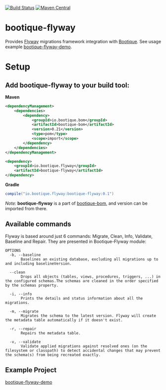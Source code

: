 [![Build Status](https://travis-ci.org/bootique/bootique-flyway.svg)](https://travis-ci.org/bootique/bootique-flyway)
[![Maven Central](https://maven-badges.herokuapp.com/maven-central/io.bootique.flyway/bootique-flyway/badge.svg)](https://maven-badges.herokuapp.com/maven-central/io.bootique.flyway/bootique-flyway/)

# bootique-flyway

Provides [Flyway](https://flywaydb.org/) migrations framework integration with [Bootique](http://bootique.io).
See usage example [bootique-flyway-demo](https://github.com/bootique-examples/bootique-flyway-demo).

# Setup

## Add bootique-flyway to your build tool:

**Maven**
```xml
<dependencyManagement>
    <dependencies>
        <dependency>
            <groupId>io.bootique.bom</groupId>
            <artifactId>bootique-bom</artifactId>
            <version>0.21</version>
            <type>pom</type>
            <scope>import</scope>
        </dependency>
    </dependencies>
</dependencyManagement>

<dependency>
    <groupId>io.bootique.flyway</groupId>
    <artifactId>bootique-flyway</artifactId>
</dependency>
```

**Gradle**
```groovy
compile("io.bootique.flyway:bootique-flyway:0.1")
```

*Note:* **bootique-flyway** is a part of [bootique-bom](https://github.com/bootique/bootique-bom), and version can be 
imported from there.


## Available commands

Flyway is based around just 6 commands: Migrate, Clean, Info, Validate, Baseline and Repair. They are presented in 
Bootique-Flyway module:

```
OPTIONS
  -b, --baseline
       Baselines an existing database, excluding all migrations up to and including baselineVersion.

  --clean
       Drops all objects (tables, views, procedures, triggers, ...) in the configured schemas.The schemas are cleaned in the order specified by the schemas property.

  -i, --info
       Prints the details and status information about all the migrations.

  -m, --migrate
       Migrates the schema to the latest version. Flyway will create the metadata table automatically if it doesn't exist.

  -r, --repair
       Repairs the metadata table.

  -v, --validate
       Validate applied migrations against resolved ones (on the filesystem or classpath) to detect accidental changes that may prevent the schema(s) from being recreated exactly.
```

## Example Project

[bootique-flyway-demo](https://github.com/bootique-examples/bootique-flyway-demo)
